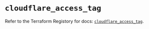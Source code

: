 # `cloudflare_access_tag`

Refer to the Terraform Registory for docs: [`cloudflare_access_tag`](https://registry.terraform.io/providers/cloudflare/cloudflare/4.22.0/docs/resources/access_tag).
